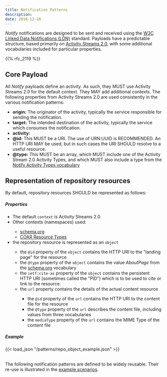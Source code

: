 ```yaml
---
title: Notification Patterns
description:
date: 2018-12-20
---
```


*Notify* notifications are designed to be sent and received using
the [W3C Linked Data Notifications (LDN)](https://www.w3.org/TR/2017/REC-ldn-20170502/) standard. Payloads have a
predictable structure, based primarily on [Activity Streams 2.0](https://www.w3.org/TR/activitystreams-core/), with some
additional vocabularies included for particular properties.

{{% rfc_2119 %}}

## Core Payload

All *Notify* payloads define an *activity*. As such, they MUST use Activity Streams 2.0 for the default context. They
MAY add additional contexts. The following properties from Activity Streams 2.0 are used consistently in the various
notification patterns:

* **origin:** The originator of the activity, typically the service responsible for sending the notification.
* **target:** The intended destination of the activity, typically the service which *consumes* the notification.
* **activity:**
* **@id:** This MUST be a URI. The use of URN:UUID is RECOMMENDED. An HTTP URI MAY be used, but in such cases the
URI SHOULD resolve to a useful resource.
* **@type:** This MUST be an array, which MUST include one of the Activity Stream 2.0 Activity Types, and which MUST
also include a type from the [Notify Activity Types vocabulary](/vocabularies/activity_types/)

## Representation of repository resources

By default, repository resources SHOULD be represented as follows:

<div class="row">
    <div class="col">
        <h5>Properties</h5>
        <ul>
            <li>The default <code>context</code> is Activity Streams 2.0</li>
            <li>Other contexts (namespaces) used:</li>
            <ul>
                <li><a href="https://schema.org">schema.org</a></li>
                <li><a href="http://purl.org/coar/resource_type">COAR Resource Types</a></li>
            </ul>
            <li>the repository resource is represented as an <code>object</code></li>
            <ul>
                <li>the <code>@id</code> property of the <code>object</code> contains the HTTP URI to the "landing page"
                    for the
                    resource
                </li>
                <li>the <code>@type</code> property of the <code>object</code> contains the value <i>AboutPage</i> from
                    the <a
                            href="https://schema.org/AboutPage">schema.org</a> vocabulary
                </li>
                <li>the <code>ietf:cite-as</code> property of the <code>object</code> contains the persistent HTTP URI
                    (sometimes called
                    the "PID") which is to be used to cite or link to the resource.
                </li>
                <li>the <code>url</code> property contains the details of the actual content resource</li>
                <ul>
                    <li>the <code>@id</code> property of the <code>url</code> contains the HTTP URI to the content file
                        for the resource
                    </li>
                    <li>the <code>@type</code> property of the <code>url</code> describes the content file, including
                        values from three
                        vocabularies
                    </li>
                    <li>the <code>mediaType</code> property of the <code>url</code> contains the MIME Type of the
                        content file
                    </li>
                </ul>
            </ul>
        </ul>
    </div>
    <div class="col">
        <h5>Example</h5>
        {{< load_json "/patterns/repo_object_example.json" >}}
    </div>
</div>
<br/>


The following notification patterns are defined to be widely reusable. Their re-use is illustrated in
the [example scenarios](/scenarios/).